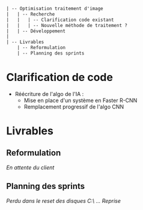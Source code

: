 ```txt
| -- Optimisation traitement d'image
|   | -- Recherche 
|   |   | -- Clarification code existant
|   |   | -- Nouvelle méthode de traitement ?
|   | -- Développement
|
| -- Livrables
    | -- Reformulation
    | -- Planning des sprints  
```

# Clarification de code
- Réécriture de l'algo de l'IA :
    - Mise en place d'un système en Faster R-CNN
    - Remplacement progressif de l'algo CNN
    
# Livrables
## Reformulation
_En attente du client_

## Planning des sprints
_Perdu dans le reset des disques C:\ ... Reprise_
